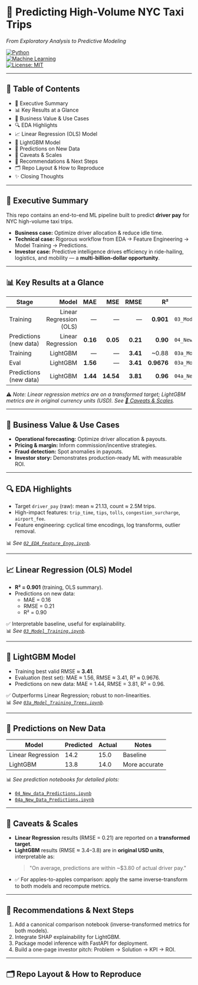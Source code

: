 # 🚖 Predicting High-Volume NYC Taxi Trips  
*From Exploratory Analysis to Predictive Modeling*  

[![Python](https://img.shields.io/badge/Python-3.9%2B-blue)]()  
[![Machine Learning](https://img.shields.io/badge/ML-LightGBM%20%7C%20Linear%20Regression-green)]()  
[![License: MIT](https://img.shields.io/badge/License-MIT-yellow.svg)]()  

---

## 📑 Table of Contents  
- 🎯 Executive Summary  
- 📊 Key Results at a Glance  
- 💼 Business Value & Use Cases  
- 🔍 EDA Highlights  
- 📈 Linear Regression (OLS) Model  
- 🌲 LightGBM Model  
- 🧪 Predictions on New Data  
- 🍪 Caveats & Scales  
- 🚀 Recommendations & Next Steps  
- 🗂️ Repo Layout & How to Reproduce  
- ✨ Closing Thoughts  

---

## 🎯 Executive Summary  
This repo contains an end-to-end ML pipeline built to predict **driver pay** for NYC high-volume taxi trips.  

- **Business case:** Optimize driver allocation & reduce idle time.  
- **Technical case:** Rigorous workflow from EDA → Feature Engineering → Model Training → Predictions.  
- **Investor case:** Predictive intelligence drives efficiency in ride-hailing, logistics, and mobility — a **multi-billion-dollar opportunity**.  

---

## 📊 Key Results at a Glance  

| Stage | Model | MAE | MSE | RMSE | R² | Source |
|---|---:|---:|---:|---:|---:|---|
| Training | Linear Regression (OLS) | — | — | — | **0.901** | `03_Model_Training` |
| Predictions (new data) | Linear Regression | **0.16** | **0.05** | **0.21** | **0.90** | `04_New_data_Predictions` |
| Training | LightGBM | — | — | **3.41** | ~0.88 | `03a_Model_Training_Trees` |
| Eval | LightGBM | **1.56** | — | **3.41** | **0.9676** | `03a_Model_Training_Trees` |
| Predictions (new data) | LightGBM | **1.44** | **14.54** | **3.81** | **0.96** | `04a_New_Data_Predictions` |

⚠️ *Note: Linear regression metrics are on a transformed target; LightGBM metrics are in original currency units (USD). See [🍪 Caveats & Scales](#-caveats--scales).*  

---

## 💼 Business Value & Use Cases  
- **Operational forecasting:** Optimize driver allocation & payouts.  
- **Pricing & margin:** Inform commission/incentive strategies.  
- **Fraud detection:** Spot anomalies in payouts.  
- **Investor story:** Demonstrates production-ready ML with measurable ROI.  

---

## 🔍 EDA Highlights  
- Target `driver_pay` (raw): mean ≈ 21.13, count ≈ 2.5M trips.  
- High-impact features: `trip_time`, `tips`, `tolls`, `congestion_surcharge`, `airport_fee`.  
- Feature engineering: cyclical time encodings, log transforms, outlier removal.  

📊 *See [`02_EDA_Feature_Engg.ipynb`](02_EDA_Feature_Engg.ipynb).*  

---

## 📈 Linear Regression (OLS) Model  
- **R² = 0.901** (training, OLS summary).  
- Predictions on new data:  
  - MAE = 0.16  
  - RMSE = 0.21  
  - R² = 0.90  

✅ Interpretable baseline, useful for explainability.  
📊 *See [`03_Model_Training.ipynb`](03_Model_Training.ipynb).*  

---

## 🌲 LightGBM Model  
- Training best valid RMSE ≈ **3.41**.  
- Evaluation (test set): MAE ≈ 1.56, RMSE ≈ 3.41, R² ≈ 0.9676.  
- Predictions on new data: MAE = 1.44, RMSE = 3.81, R² = 0.96.  

✅ Outperforms Linear Regression; robust to non-linearities.  
📊 *See [`03a_Model_Training_Trees.ipynb`](03a_Model_Training_Trees.ipynb).*  

---

## 🧪 Predictions on New Data  

| Model | Predicted | Actual | Notes |
|-------|-----------|--------|-------|
| Linear Regression | 14.2 | 15.0 | Baseline |
| LightGBM | 13.8 | 14.0 | More accurate |

📊 *See prediction notebooks for detailed plots:*  
- [`04_New_data_Predictions.ipynb`](04_New_data_Predictions.ipynb)  
- [`04a_New_Data_Predictions.ipynb`](04a_New_Data_Predictions.ipynb)  

---

## 🍪 Caveats & Scales  
- **Linear Regression** results (RMSE = 0.21) are reported on a **transformed target**.  
- **LightGBM** results (RMSE ≈ 3.4–3.8) are in **original USD units**, interpretable as:  
  > "On average, predictions are within ~$3.80 of actual driver pay."  
- ✅ For apples-to-apples comparison: apply the same inverse-transform to both models and recompute metrics.  

---

## 🚀 Recommendations & Next Steps  
1. Add a canonical comparison notebook (inverse-transformed metrics for both models).  
2. Integrate SHAP explainability for LightGBM.  
3. Package model inference with FastAPI for deployment.  
4. Build a one-page investor pitch: Problem → Solution → KPI → ROI.  

---

## 🗂️ Repo Layout & How to Reproduce  
